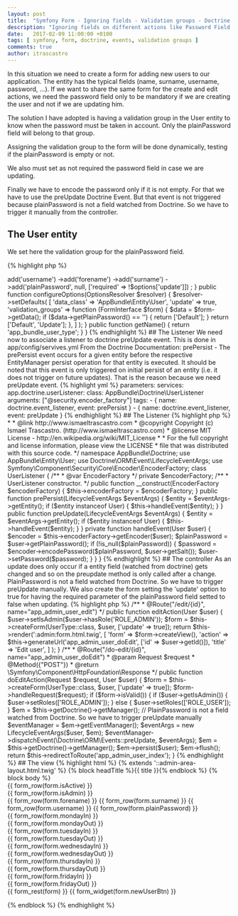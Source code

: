 ```yaml
---
layout: post
title:  "Symfony Form - Ignoring fields - Validation groups - Doctrine Events"
description: "Ignoring fields on different actions like Password Field on Create and Update actions"
date:   2017-02-09 11:00:00 +0100
tags: [ symfony, form, doctrine, events, validation groups ]
comments: true
author: itrascastro
---
```


In this situation we need to create a form for adding new users to our application. The entity has the typical fields (name, surname, username, password, ...). If we want to share the same form for the create and edit actions, we need the password field only to be mandatory if we are creating the user and not if we are updating him.

The solution I have adopted is having a validation group in the User entity to know when the password must be taken in account. Only the plainPassword field will belong to that group.

Assigning the validation group to the form will be done dynamically, testing if the plainPassword is empty or not.

We also must set as not required the password field in case we are updating.

Finally we have to encode the password only if it is not empty. For that we have to use the preUpdate Doctrine Event. But that event is not triggered because plainPassword is not a field watched from Doctrine. So we have to trigger it manually from the controller.

## The User entity

We set here the validation group for the plainPassword field.

{% highlight php %}
<?php

    /**
     * @var string
     *
     * This field will not be persisted
     * It is used to store the password in the form
     *
     * @Assert\NotBlank(message="Password cannot be empty", groups={"Update"})
     * @Assert\Regex(
     *      pattern="/^(?=.*\d)(?=.*[a-z])(?=.*[A-Z])(?!.*\s).*$/",
     *      message="Password Error: Use 1 upper case letter, 1 lower case letter, and 1 number",
     *      groups={"Update"}
     * )
     */
    private $plainPassword;
{% endhighlight %}

## The Form Class

We add a new option to our form named 'update' to decide from the controller whenever the password field will be required (only on create action).

Using the configureOptions method we set the validation groups to the form, depending on the plainPassword value. Default if the plainPassword is empty so we do not take the plainPassword validation in account.

{% highlight php %}
<?php
namespace AppBundle\Form;

use Symfony\Component\Form\AbstractType;
use Symfony\Component\Form\Extension\Core\Type\CheckboxType;
use Symfony\Component\Form\Extension\Core\Type\ChoiceType;
use Symfony\Component\Form\Extension\Core\Type\SubmitType;
use Symfony\Component\Form\Extension\Core\Type\TimeType;
use Symfony\Component\Form\FormBuilderInterface;
use Symfony\Component\Form\FormInterface;
use Symfony\Component\OptionsResolver\OptionsResolver;

class UserType extends AbstractType
{
    public function buildForm(FormBuilderInterface $builder, array $options)
    {
        $builder
            ->add('username')
            ->add('forename')
            ->add('surname')
            ->add('plainPassword', null, ['required' => !$options['update']])
        ;
    }

    public function configureOptions(OptionsResolver $resolver)
    {
        $resolver->setDefaults(
            [
                'data_class'            => 'AppBundle\Entity\User',
                'update'                => true,
                'validation_groups'     => function (FormInterface $form) {
                    $data = $form->getData();

                    if ($data->getPlainPassword() == '') {
                        return ['Default'];
                    }

                    return ['Default', 'Update'];
                },
            ]
        );
    }

    public function getName()
    {
        return 'app_bundle_user_type';
    }
}
{% endhighlight %}

## The Listener

We need now to associate a listener to doctrine preUpdate event. This is done in app/config/servives.yml

From the Doctrine Documentation:

prePersist - The prePersist event occurs for a given entity before the respective EntityManager persist operation for that entity is executed. It should be noted that this event is only triggered on initial persist of an entity (i.e. it does not trigger on future updates).

That is the reason because we need preUpdate event.

{% highlight yml %}
parameters:

services:
    app.doctrine.userListener:
        class: AppBundle\Doctrine\UserListener
        arguments: ["@security.encoder_factory"]
        tags:
            - { name: doctrine.event_listener, event: prePersist }
            - { name: doctrine.event_listener, event: preUpdate }
{% endhighlight %}

## The Listener

{% highlight php %}
<?php
/**
 * (c) Ismael Trascastro <i.trascastro@gmail.com>
 *
 * @link        http://www.ismaeltrascastro.com
 * @copyright   Copyright (c) Ismael Trascastro. (http://www.ismaeltrascastro.com)
 * @license     MIT License - http://en.wikipedia.org/wiki/MIT_License
 *
 * For the full copyright and license information, please view the LICENSE
 * file that was distributed with this source code.
 */

namespace AppBundle\Doctrine;


use AppBundle\Entity\User;
use Doctrine\ORM\Event\LifecycleEventArgs;
use Symfony\Component\Security\Core\Encoder\EncoderFactory;

class UserListener
{
    /**
     * @var EncoderFactory
     */
    private $encoderFactory;

    /**
     * UserListener constructor.
     */
    public function __construct(EncoderFactory $encoderFactory)
    {
        $this->encoderFactory = $encoderFactory;
    }

    public function prePersist(LifecycleEventArgs $eventArgs)
    {
        $entity = $eventArgs->getEntity();

        if ($entity instanceof User) {
            $this->handleEvent($entity);
        }
    }

    public function preUpdate(LifecycleEventArgs $eventArgs)
    {
        $entity = $eventArgs->getEntity();

        if ($entity instanceof User) {
            $this->handleEvent($entity);
        }
    }

    private function handleEvent(User $user)
    {
        $encoder = $this->encoderFactory->getEncoder($user);
        $plainPassword = $user->getPlainPassword();

        if (!is_null($plainPassword)) {
            $password = $encoder->encodePassword($plainPassword, $user->getSalt());
            $user->setPassword($password);
        }

    }
}
{% endhighlight %}

## The controller

As an update does only occur if a entity field (watched from doctrine) gets changed and so on the preupdate method is only called after a change.

PlainPassword is not a field watched from Doctrine. So we have to trigger preUpdate manually.

We also create the form setting the 'update' option to true for having the required parameter of the plainPassword field setted to false when updating.

{% highlight php %}
/**
     * @Route("/edit/{id}", name="app_admin_user_edit")
     */
    public function editAction(User $user)
    {
        $user->setIsAdmin($user->hasRole('ROLE_ADMIN'));
        $form = $this->createForm(UserType::class, $user, ['update' => true]);

        return $this->render(':admin:form.html.twig',
            [
                'form'      => $form->createView(),
                'action'    => $this->generateUrl('app_admin_user_doEdit', ['id' => $user->getId()]),
                'title'     => 'Edit user',
            ]
        );
    }

    /**
     * @Route("/do-edit/{id}", name="app_admin_user_doEdit")
     * @param Request $request
     * @Method({"POST"})
     * @return \Symfony\Component\HttpFoundation\Response
     */
    public function doEditAction(Request $request, User $user)
    {
        $form = $this->createForm(UserType::class, $user, ['update' => true]);

        $form->handleRequest($request);

        if ($form->isValid()) {
            if ($user->getIsAdmin()) {
                $user->setRoles(['ROLE_ADMIN']);
            } else {
                $user->setRoles(['ROLE_USER']);
            }

            $em = $this->getDoctrine()->getManager();

            // PlainPassword is not a field watched from Doctrine. So we have to trigger preUpdate manually
            $eventManager = $em->getEventManager();
            $eventArgs = new LifecycleEventArgs($user, $em);
            $eventManager->dispatchEvent(\Doctrine\ORM\Events::preUpdate, $eventArgs);

            $em = $this->getDoctrine()->getManager();
            $em->persist($user);
            $em->flush();

            return $this->redirectToRoute('app_admin_user_index');
        }
{% endhighlight %}

## The view

{% highlight html %}
{% extends '::admin-area-layout.html.twig' %}

{% block headTitle %}{{ title }}{% endblock %}

{% block body %}
    <form action="{{ action }}" method="post" novalidate>
        <div class="row">
            <div class="col-md-8">

                <div class="row">
                    <div class="col-md-2">
                        {{ form_row(form.isActive) }}
                    </div>
                    <div class="col-md-2">
                        {{ form_row(form.isAdmin) }}
                    </div>
                    <div class="col-md-8"></div>
                </div> <!-- row -->


                {{ form_row(form.forename) }}

                {{ form_row(form.surname) }}

                {{ form_row(form.username) }}

                {{ form_row(form.plainPassword) }}

            </div> <!-- End First Column -->

            <div class="col-md-4"> <!-- Begin Column2 -->

                <div class="row">
                    <div class="col-md-5">
                        {{ form_row(form.mondayIn) }}
                    </div>
                    <div class="col-md-5">
                        {{ form_row(form.mondayOut) }}
                    </div>
                    <div class="col-md-2"></div>
                </div> <!-- row -->

                <div class="row">
                    <div class="col-md-5">
                        {{ form_row(form.tuesdayIn) }}
                    </div>
                    <div class="col-md-5">
                        {{ form_row(form.tuesdayOut) }}
                    </div>
                    <div class="col-md-2"></div>
                </div> <!-- row -->

                <div class="row">
                    <div class="col-md-5">
                        {{ form_row(form.wednesdayIn) }}
                    </div>
                    <div class="col-md-5">
                        {{ form_row(form.wednesdayOut) }}
                    </div>
                    <div class="col-md-2"></div>
                </div> <!-- row -->

                <div class="row">
                    <div class="col-md-5">
                        {{ form_row(form.thursdayIn) }}
                    </div>
                    <div class="col-md-5">
                        {{ form_row(form.thursdayOut) }}
                    </div>
                    <div class="col-md-2"></div>
                </div> <!-- row -->

                <div class="row">
                    <div class="col-md-5">
                        {{ form_row(form.fridayIn) }}
                    </div>
                    <div class="col-md-5">
                        {{ form_row(form.fridayOut) }}
                    </div>
                    <div class="col-md-2"></div>
                </div> <!-- row -->

            </div> <!-- End Column2 -->
        </div>

        <div class="row">
            <div class="col-md-8">
                {{ form_rest(form) }}
                {{ form_widget(form.newUserBtn) }}
            </div>
            <div class="col-md-4">

            </div>
        </div> <!-- row -->

    </form>
{% endblock %}
{% endhighlight %}
